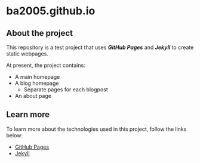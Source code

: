 # ba2005.github.io

## About the project
This repository is a test project that uses **_GitHub Pages_** and **_Jekyll_** to create static webpages.

At present, the project contains:
- A main homepage
- A blog homepage
  - Separate pages for each blogpost
- An about page

## Learn more 
To learn more about the technologies used in this project, follow the links below:
- [GitHub Pages](https://pages.github.com/)
- [Jekyll](https://jekyllrb.com/)
